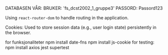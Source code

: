 DATABASEN VÅR:
BRUKER: 'fs_dcst2002_1_gruppe3'
PASSORD: Passord123






Using `react-router-dom` to handle routing in the application.

Cookies: Used to store session data (e.g., user login state) persistently in the browser.


for funksjonaliteter
npm install date-fns
npm install js-cookie
for testing:
npm install axios jest supertest